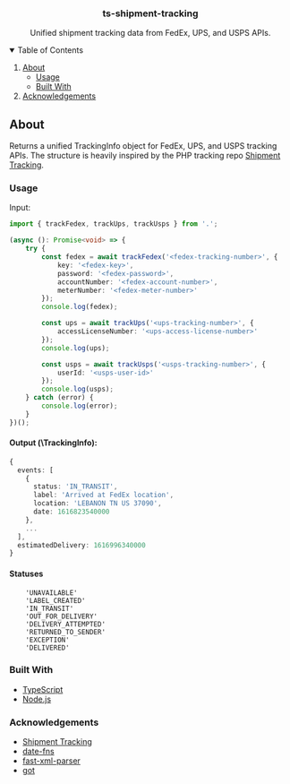 <p align="center">
  <h3 align="center">ts-shipment-tracking</h3>

  <p align="center">
    Unified shipment tracking data from FedEx, UPS, and USPS APIs.
  </p>
</p>

<details open="open">
  <summary>Table of Contents</summary>
  <ol>
    <li>
      <a href="#about">About</a>
      <ul>
        <li><a href="#usage">Usage</a></li>
        <li><a href="#built-with">Built With</a></li>
      </ul>
    </li>
    <li><a href="#acknowledgements">Acknowledgements</a></li>
  </ol>
</details>

## About

Returns a unified TrackingInfo object for FedEx, UPS, and USPS tracking APIs. The structure is heavily inspired by the PHP tracking repo [Shipment Tracking](https://github.com/hautelook/shipment-tracking).

### Usage

Input:

```typescript
import { trackFedex, trackUps, trackUsps } from '.';

(async (): Promise<void> => {
    try {
        const fedex = await trackFedex('<fedex-tracking-number>', {
            key: '<fedex-key>',
            password: '<fedex-password>',
            accountNumber: '<fedex-account-number>',
            meterNumber: '<fedex-meter-number>'
        });
        console.log(fedex);

        const ups = await trackUps('<ups-tracking-number>', {
            accessLicenseNumber: '<ups-access-license-number>'
        });
        console.log(ups);

        const usps = await trackUsps('<usps-tracking-number>', {
            userId: '<usps-user-id>'
        });
        console.log(usps);
    } catch (error) {
        console.log(error);
    }
})();
```

#### Output (\TrackingInfo\):

```typescript
{
  events: [
    {
      status: 'IN_TRANSIT',
      label: 'Arrived at FedEx location',
      location: 'LEBANON TN US 37090',
      date: 1616823540000
    },
    ...
  ],
  estimatedDelivery: 1616996340000
}
```

#### Statuses

```
    'UNAVAILABLE'
    'LABEL_CREATED'
    'IN_TRANSIT'
    'OUT_FOR_DELIVERY'
    'DELIVERY_ATTEMPTED'
    'RETURNED_TO_SENDER'
    'EXCEPTION'
    'DELIVERED'
```

### Built With

-   [TypeScript](https://www.typescriptlang.org/)
-   [Node.js](https://nodejs.org/)

<!-- ACKNOWLEDGEMENTS -->

### Acknowledgements

-   [Shipment Tracking](https://github.com/hautelook/shipment-tracking)
-   [date-fns](https://date-fns.org/)
-   [fast-xml-parser](https://github.com/NaturalIntelligence/fast-xml-parser)
-   [got](https://github.com/sindresorhus/got)
